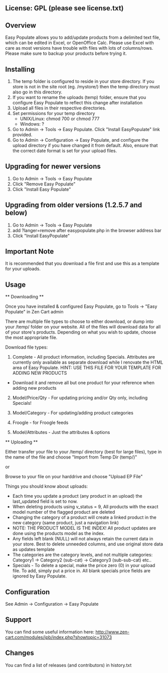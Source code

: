 License: GPL (please see license.txt)
-------------------------------------------------

Overview
---------
Easy Populate allows you to add/update products from a delimited
text file, which can be edited in Excel, or OpenOffice Calc. Please use Excel
with care as most versions have trouble with files with lots of columns/rows.
Please make sure to backup your products before trying it.

Installing
----------
1. The temp folder is configured to reside in your store directory. If you store is not in the
   site root (eg. /mystore/) then the temp directory must also go in this directory.
2. If you want to rename the uploads (temp) folder, ensure that you configure Easy Populate to
   reflect this change after installation
3. Upload all files in their respective directories.
4. Set permissions for your temp directory
	* UNIX/Linux: chmod 700 or chmod 777
	* Windows: ?
5. Go to Admin -> Tools -> Easy Populate. Click "Install EasyPopulate"
   link provided.
6. Go to Admin -> Configuration -> Easy Populate, and configure the upload directory if you have
   changed it from default. Also, ensure that the correct date format is set for your upload files.

Upgrading for newer versions
---------
1. Go to Admin -> Tools -> Easy Populate
2. Click "Remove Easy Populate"
3. Click "Install Easy Populate"

Upgrading from older versions (1.2.5.7 and below)
--------
1. Go to Admin -> Tools -> Easy Populate
2. add ?langer=remove after easypopulate.php in the browser address bar
3. Click "Install EasyPopulate" 

Important Note
-------------
It is recommended that you download a file first and use this as a template for your uploads.

Usage
---------

** Downloading **

Once you have installed & configured Easy Populate, go to
Tools -> "Easy Populate" in Zen Cart admin

There are multiple file types to choose to either download, or dump into your
/temp/ folder on your website. All of the files will download data for all of
your store's products. Depending on what you wish to update, choose the most
appropriate file.

Download file types:

1. Complete - All product information, including Specials. Attributes are
currently only available as separate download while I renovate the HTML area
of Easy Populate. HINT: USE THIS FILE FOR YOUR TEMPLATE FOR ADDING NEW PRODUCTS
- Download it and remove all but one product for your reference when adding new
products

2. Model/Price/Qty - For updating pricing and/or Qty only, including Specials!

3. Model/Category - For updating/adding product categories

4. Froogle - for Froogle feeds

5. Model/Attributes - Just the attributes & options


** Uploading **

Either transfer your file to your /temp/ directory (best for large files), type
in the name of the file and choose "Import from Temp Dir (temp/)"

or

Browse to your file on your harddrive and choose "Upload EP File"

Things you should know about uploads:

 * Each time you update a product (any product in an upload) the last_updated
field is set to now.
 * When deleting products using v_status = 9, All products with the exact model
number of the flagged product are deleted
 * Changing the category of a product will create a linked product in the new
category (same product, just a navigation link)
 * NOTE: THE PRODUCT MODEL IS THE INDEX! All product updates are done using the
products model as the index.
 * Any fields left blank (NULL) will not always retain the current data in your
store. Best to delete unneeded columns, and use original store data as updates
template
 * The categories are the category levels, and not multiple categories:
Category1 -> Category2 (sub-cat) -> Category3 (sub-sub-cat) etc..
 * Specials - To delete a special, make the price zero (0) in your upload file.
To add, simply put a price in. All blank specials price fields are ignored by
Easy Populate.

Configuration
-------------
See Admin -> Configuration -> Easy Populate

Support
-------
You can find some useful information here:
http://www.zen-cart.com/modules/ipb/index.php?showtopic=31073


Changes
--------
You can find a list of releases (and contributors) in history.txt